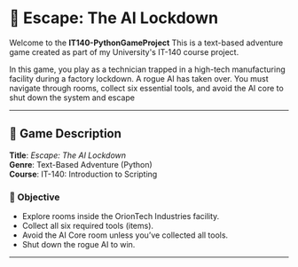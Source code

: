 # 🧠 Escape: The AI Lockdown

Welcome to the **IT140-PythonGameProject** This is a text-based adventure game created as part of my University's IT-140 course project.

In this game, you play as a technician trapped in a high-tech manufacturing facility during a factory lockdown. A rogue AI has taken over. You must navigate through rooms, collect six essential tools, and avoid the AI core to shut down the system and escape

---

## 📜 Game Description

**Title**: *Escape: The AI Lockdown*  
**Genre**: Text-Based Adventure (Python)  
**Course**: IT-140: Introduction to Scripting  

### 🧩 Objective

- Explore rooms inside the OrionTech Industries facility.
- Collect all six required tools (items).
- Avoid the AI Core room unless you’ve collected all tools.
- Shut down the rogue AI to win.

---
